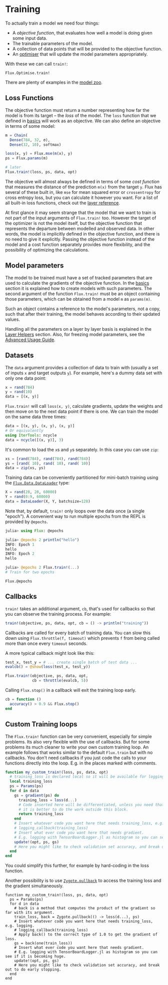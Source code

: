 # Training

To actually train a model we need four things:

* A *objective function*, that evaluates how well a model is doing given some input data.
* The trainable parameters of the model.
* A collection of data points that will be provided to the objective function.
* An [optimiser](optimisers.md) that will update the model parameters appropriately.

With these we can call `train!`:

```@docs
Flux.Optimise.train!
```

There are plenty of examples in the [model zoo](https://github.com/FluxML/model-zoo).

## Loss Functions

The objective function must return a number representing how far the model is from its target – the *loss* of the model. The `loss` function that we defined in [basics](../models/basics.md) will work as an objective. We can also define an objective in terms of some model:

```julia
m = Chain(
  Dense(784, 32, σ),
  Dense(32, 10), softmax)

loss(x, y) = Flux.mse(m(x), y)
ps = Flux.params(m)

# later
Flux.train!(loss, ps, data, opt)
```

The objective will almost always be defined in terms of some *cost function* that measures the distance of the prediction `m(x)` from the target `y`. Flux has several of these built in, like `mse` for mean squared error or `crossentropy` for cross entropy loss, but you can calculate it however you want.
For a list of all built-in loss functions, check out the [layer reference](../models/layers.md).

At first glance it may seem strange that the model that we want to train is not part of the input arguments of `Flux.train!` too. However the target of the optimizer is not the model itself, but the objective function that represents the departure between modelled and observed data. In other words, the model is implicitly defined in the objective function, and there is no need to give it explicitly. Passing the objective function instead of the model and a cost function separately provides more flexibility, and the possibility of optimizing the calculations.

## Model parameters

The model to be trained must have a set of tracked parameters that are used to calculate the gradients of the objective function. In the [basics](../models/basics.md) section it is explained how to create models with such parameters. The second argument of the function `Flux.train!` must be an object containing those parameters, which can be obtained from a model `m` as `params(m)`.

Such an object contains a reference to the model's parameters, not a copy, such that after their training, the model behaves according to their updated values.

Handling all the parameters on a layer by layer basis is explained in the [Layer Helpers](../models/basics.md) section. Also, for freezing model parameters, see the [Advanced Usage Guide](../models/advanced.md).

## Datasets

The `data` argument provides a collection of data to train with (usually a set of inputs `x` and target outputs `y`). For example, here's a dummy data set with only one data point:

```julia
x = rand(784)
y = rand(10)
data = [(x, y)]
```

`Flux.train!` will call `loss(x, y)`, calculate gradients, update the weights and then move on to the next data point if there is one. We can train the model on the same data three times:

```julia
data = [(x, y), (x, y), (x, y)]
# Or equivalently
using IterTools: ncycle
data = ncycle([(x, y)], 3)
```

It's common to load the `x`s and `y`s separately. In this case you can use `zip`:

```julia
xs = [rand(784), rand(784), rand(784)]
ys = [rand( 10), rand( 10), rand( 10)]
data = zip(xs, ys)
```

Training data can be conveniently  partitioned for mini-batch training using the [`Flux.Data.DataLoader`](@ref) type:

```julia
X = rand(28, 28, 60000)
Y = rand(0:9, 60000)
data = DataLoader(X, Y, batchsize=128) 
```

Note that, by default, `train!` only loops over the data once (a single "epoch").
A convenient way to run multiple epochs from the REPL is provided by `@epochs`.

```julia
julia> using Flux: @epochs

julia> @epochs 2 println("hello")
INFO: Epoch 1
hello
INFO: Epoch 2
hello

julia> @epochs 2 Flux.train!(...)
# Train for two epochs
```

```@docs
Flux.@epochs
```

## Callbacks

`train!` takes an additional argument, `cb`, that's used for callbacks so that you can observe the training process. For example:

```julia
train!(objective, ps, data, opt, cb = () -> println("training"))
```

Callbacks are called for every batch of training data. You can slow this down using `Flux.throttle(f, timeout)` which prevents `f` from being called more than once every `timeout` seconds.

A more typical callback might look like this:

```julia
test_x, test_y = # ... create single batch of test data ...
evalcb() = @show(loss(test_x, test_y))

Flux.train!(objective, ps, data, opt,
            cb = throttle(evalcb, 5))
```

Calling `Flux.stop()` in a callback will exit the training loop early.

```julia
cb = function ()
  accuracy() > 0.9 && Flux.stop()
end
```

## Custom Training loops

The `Flux.train!` function can be very convenient, especially for simple problems.
Its also very flexible with the use of callbacks.
But for some problems its much cleaner to write your own custom training loop.
An example follows that works similar to the default `Flux.train` but with no callbacks.
You don't need callbacks if you just code the calls to your functions directly into the loop.
E.g. in the places marked with comments.

```julia
function my_custom_train!(loss, ps, data, opt)
  # training_loss is declared local so it will be available for logging outside the gradient calculation.
  local training_loss
  ps = Params(ps)
  for d in data
    gs = gradient(ps) do
      training_loss = loss(d...)
      # Code inserted here will be differentiated, unless you need that gradient information
      # it is better to do the work outside this block.
      return training_loss
    end
    # Insert whatever code you want here that needs training_loss, e.g. logging.
    # logging_callback(training_loss)
    # Insert what ever code you want here that needs gradient.
    # E.g. logging with TensorBoardLogger.jl as histogram so you can see if it is becoming huge.
    update!(opt, ps, gs)
    # Here you might like to check validation set accuracy, and break out to do early stopping.
  end
end
```
You could simplify this further, for example by hard-coding in the loss function.

Another possibility is to use [`Zygote.pullback`](https://fluxml.ai/Zygote.jl/dev/adjoints/#Pullbacks-1)
to access the training loss and the gradient simultaneously.

```
function my_custom_train!(loss, ps, data, opt)
  ps = Params(ps)
  for d in data
    # back is a method that computes the product of the gradient so far with its argument.
    train_loss, back = Zygote.pullback(() -> loss(d...), ps)
    # Insert whatever code you want here that needs training_loss, e.g. logging.
    # logging_callback(training_loss)
    # Apply back() to the correct type of 1.0 to get the gradient of loss.
    gs = back(one(train_loss))
    # Insert what ever code you want here that needs gradient.
    # E.g. logging with TensorBoardLogger.jl as histogram so you can see if it is becoming huge.
    update!(opt, ps, gs)
    # Here you might like to check validation set accuracy, and break out to do early stopping.
  end
end
```
